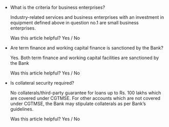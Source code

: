 *   What is the criteria for business enterprises?
    
    Industry-related services and business enterprises with an investment in equipment defined above in question no.1 are small business enterprises.
    
    Was this article helpful? Yes / No
    
*   Are term finance and working capital finance is sanctioned by the Bank?
    
    Yes. Both term finance and working capital facilities are sanctioned by the Bank
    
    Was this article helpful? Yes / No
    
*   Is collateral security required?
    
    No collaterals/third-party guarantee for loans up to Rs. 100 lakhs which are covered under CGTMSE. For other accounts which are not covered under CGTMSE, the Bank may stipulate collaterals as per Bank’s guidelines.
    
    Was this article helpful? Yes / No